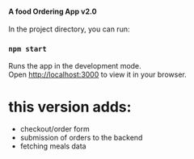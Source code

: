 #### A food Ordering App v2.0

In the project directory, you can run:

### `npm start`

Runs the app in the development mode.\
Open [http://localhost:3000](http://localhost:3000) to view it in your browser.

# this version adds:

- checkout/order form
- submission of orders to the backend
- fetching meals data
